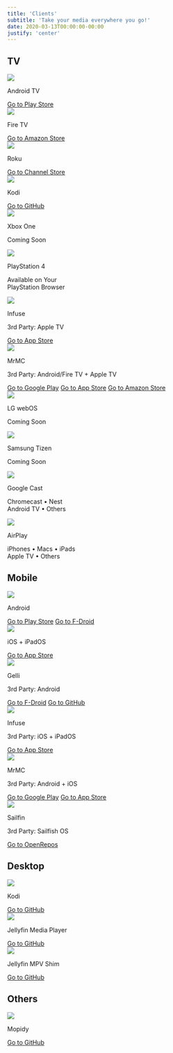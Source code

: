 ```yaml
---
title: 'Clients'
subtitle: 'Take your media everywhere you go!'
date: 2020-03-13T00:00:00-00:00
justify: 'center'
---
```


<h2>TV</h2>

<div class="clients-grid card-grid">
    <div class="card">
        <img src="/images/clients/androidtv.svg"/>
        <div class="bannerbox">
            <p class="banner">Android TV</p>
        </div>
        <a href="https://play.google.com/store/apps/details?id=org.jellyfin.androidtv" class="button button__accent button__card">Go to Play Store</a>
    </div>
    <div class="card">
        <img src="/images/clients/firetv.svg"/>
        <div class="bannerbox">
            <p class="banner">Fire TV</p>
        </div>
        <a href="https://www.amazon.com/gp/aw/d/B07TX7Z725" class="button button__accent button__card">Go to Amazon Store</a>
    </div>
    <div class="card">
        <img src="/images/clients/roku.svg"/>
        <div class="bannerbox">
            <p class="banner">Roku</p>
        </div>
        <a href="https://channelstore.roku.com/details/592369/jellyfin" class="button button__accent button__card">Go to Channel Store</a>
    </div>
    <div class="card">
        <img src="/images/clients/kodi.svg"/>
        <div class="bannerbox">
            <p class="banner">Kodi</p>
        </div>
        <a href="https://github.com/jellyfin/jellyfin-kodi" class="button button__accent button__card">Go to GitHub</a>
    </div>
    <div class="card">
        <img src="/images/clients/xbox.svg"/>
        <div class="bannerbox">
            <p class="banner">Xbox One</p>
        </div>
        <p class="button button__accent button__card__disabled">Coming Soon</a>
        <!--<a href="https://www.microsoft.com/store/apps/9P2DRTG62QF8" class="button button__accent button__card">Go to Microsoft Store</a>-->
    </div>
    <div class="card">
        <img src="/images/clients/playstation-4.svg"/>
        <div class="bannerbox">
            <p class="banner">PlayStation 4</p>
        </div>
        <p>Available on Your<br>PlayStation Browser</p>
    </div>
    <div class="card">
        <img src="/images/clients/infuse.svg"/>
        <div class="bannerbox">
            <p class="banner">Infuse</p>
            <p class="subbanner">3rd Party: Apple TV</p>
        </div>
        <a href="https://apps.apple.com/app/id1136220934?mt=8" class="button button__accent button__card">Go to App Store</a>
    </div>
    <div class="card">
        <img src="/images/clients/mrmc.svg"/>
        <div class="bannerbox">
            <p class="banner">MrMC</p>
            <p class="subbanner">3rd Party: Android/Fire TV + Apple TV</p>
        </div>
        <a href="https://play.google.com/store/apps/details?id=tv.mrmc.mrmc" class="button button__accent button__card">Go to Google Play</a>
        <a href="https://itunes.apple.com/us/app/mrmc/id1059536415?mt=8" class="button button__accent button__card">Go to App Store</a>
        <a href="https://www.amazon.com/gp/product/B01ENT3I1Q/ref=mas_pm_mrmc" class="button button__accent button__card">Go to Amazon Store</a>
    </div>
    <div class="card">
        <img src="/images/clients/webos.svg"/>
        <div class="bannerbox">
            <p class="banner">LG webOS</p>
        </div>
        <p class="button button__accent button__card__disabled">Coming Soon</a>
    </div>
    <div class="card">
        <img src="/images/clients/samsungtv.svg"/>
        <div class="bannerbox">
            <p class="banner">Samsung Tizen</p>
        </div>
        <p class="button button__accent button__card__disabled">Coming Soon</a>
    </div>
    <div class="card">
        <img src="/images/clients/google-cast.svg"/>
        <div class="bannerbox">
            <p class="banner">Google Cast</p>
        </div>
        <p>Chromecast • Nest<br>Android TV • Others</p>
    </div>
    <div class="card">
        <img src="/images/clients/airplay.svg"/>
        <div class="bannerbox">
            <p class="banner">AirPlay</p>
        </div>
        <p>iPhones • Macs • iPads<br>Apple TV • Others</p>
    </div>
</div>

<h2>Mobile</h2>

<div class="clients-grid card-grid">
    <div class="card">
        <img src="/images/clients/android.svg"/>
        <div class="bannerbox">
            <p class="banner">Android</p>
        </div>
        <a href="https://play.google.com/store/apps/details?id=org.jellyfin.mobile" class="button button__accent button__card">Go to Play Store</a>
        <a href="https://f-droid.org/packages/org.jellyfin.mobile/" class="button button__accent button__card">Go to F-Droid</a>
    </div>
    <div class="card">
        <img src="/images/clients/ios.svg"/>
        <div class="bannerbox">
            <p class="banner">iOS + iPadOS</p>
        </div>
        <a href="https://apps.apple.com/us/app/jellyfin-mobile/id1480192618" class="button button__accent button__card">Go to App Store</a>
    </div>
    <div class="card">
        <img src="/images/clients/gelli.svg"/>
        <div class="bannerbox">
            <p class="banner">Gelli</p>
            <p class="subbanner">3rd Party: Android</p>
        </div>
        <a href="https://f-droid.org/packages/com.dkanada.gramophone" class="button button__accent button__card">Go to F-Droid</a>
        <a href="https://github.com/dkanada/gelli" class="button button__accent button__card">Go to GitHub</a>
    </div>
    <div class="card">
        <img src="/images/clients/infuse.svg"/>
        <div class="bannerbox">
            <p class="banner">Infuse</p>
            <p class="subbanner">3rd Party: iOS + iPadOS</p>
        </div>
        <a href="https://apps.apple.com/app/id1136220934?mt=8" class="button button__accent button__card">Go to App Store</a>
    </div>
    <div class="card">
        <img src="/images/clients/mrmc.svg"/>
        <div class="bannerbox">
            <p class="banner">MrMC</p>
            <p class="subbanner">3rd Party: Android + iOS</p>
        </div>
        <a href="https://play.google.com/store/apps/details?id=tv.mrmc.mrmc" class="button button__accent button__card">Go to Google Play</a>
        <a href="https://apps.apple.com/app/mrmc-touch/id1062986407" class="button button__accent button__card">Go to App Store</a>
    </div>
    <div class="card">
        <img src="/images/clients/sailfin.svg"/>
        <div class="bannerbox">
            <p class="banner">Sailfin</p>
            <p class="subbanner">3rd Party: Sailfish OS</p>
        </div>
        <a href="https://openrepos.net/content/ahappyhuman/sailfin" class="button button__accent button__card">Go to OpenRepos</a>
    </div>
</div>

<h2>Desktop</h2>

<div class="clients-grid card-grid">
    <div class="card">
        <img src="/images/clients/kodi.svg"/>
        <div class="bannerbox">
            <p class="banner">Kodi</p>
        </div>
        <a href="https://github.com/jellyfin/jellyfin-kodi" class="button button__accent button__card">Go to GitHub</a>
    </div>
    <div class="card">
        <img src="/images/clients/jellyfin-white.svg"/>
        <div class="bannerbox">
            <p class="banner">Jellyfin Media Player</p>
        </div>
        <a href="https://github.com/jellyfin/jellyfin-media-player" class="button button__accent button__card">Go to GitHub</a>
    </div>
    <div class="card">
        <img src="/images/clients/mpv.svg"/>
        <div class="bannerbox">
            <p class="banner">Jellyfin MPV Shim</p>
        </div>
        <a href="https://github.com/jellyfin/jellyfin-mpv-shim" class="button button__accent button__card">Go to GitHub</a>
    </div>
</div>

<h2>Others</h2>

<div class="clients-grid card-grid">
    <div class="card">
        <img src="/images/clients/mopidy.svg"/>
        <div class="bannerbox">
            <p class="banner">Mopidy</p>
        </div>
        <a href="https://github.com/jellyfin/mopidy-jellyfin" class="button button__accent button__card">Go to GitHub</a>
    </div>
</div>
